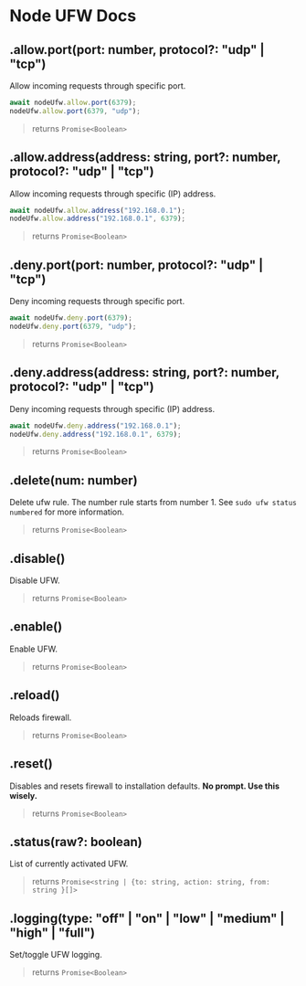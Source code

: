 # Node UFW Docs

## .allow.port(port: number, protocol?: "udp" | "tcp")
Allow incoming requests through specific port.
```js
await nodeUfw.allow.port(6379);
nodeUfw.allow.port(6379, "udp");
```
> returns `Promise<Boolean>`

## .allow.address(address: string, port?: number, protocol?: "udp" | "tcp")
Allow incoming requests through specific (IP) address.
```js
await nodeUfw.allow.address("192.168.0.1");
nodeUfw.allow.address("192.168.0.1", 6379);
```
> returns `Promise<Boolean>`

## .deny.port(port: number, protocol?: "udp" | "tcp")
Deny incoming requests through specific port.
```js
await nodeUfw.deny.port(6379);
nodeUfw.deny.port(6379, "udp");
```
> returns `Promise<Boolean>`

## .deny.address(address: string, port?: number, protocol?: "udp" | "tcp")
Deny incoming requests through specific (IP) address.
```js
await nodeUfw.deny.address("192.168.0.1");
nodeUfw.deny.address("192.168.0.1", 6379);
```
> returns `Promise<Boolean>`

## .delete(num: number)
Delete ufw rule. The number rule starts from number 1. See `sudo ufw status numbered` for more information.
> returns `Promise<Boolean>`

## .disable()
Disable UFW.
> returns `Promise<Boolean>`

## .enable()
Enable UFW.
> returns `Promise<Boolean>`

## .reload()
Reloads firewall.
> returns `Promise<Boolean>`

## .reset()
Disables and resets firewall to installation defaults. **No prompt. Use this wisely.**
> returns `Promise<Boolean>`

## .status(raw?: boolean)
List of currently activated UFW.
> returns `Promise<string | {to: string, action: string, from: string }[]>`

## .logging(type: "off" | "on" | "low" | "medium" | "high" | "full")
Set/toggle UFW logging.
> returns `Promise<Boolean>`